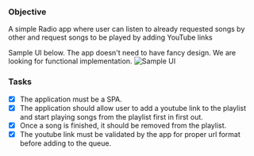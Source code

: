 ### Objective

A simple Radio app where user can listen to already requested songs by other and request songs to be played by adding YouTube links

Sample UI below. The app doesn't need to have fancy design. We are looking for functional implementation.
![Sample UI](https://d1v9g1a6pf512p.cloudfront.net/static/images/misc/ec4db85c-5e31-4427-9463-aec56061f61a-a.jpg)

### Tasks

- [x] The application must be a SPA.
- [x] The application should allow user to add a youtube link to the playlist and start playing songs from the playlist first in first out.
- [x] Once a song is finished, it should be removed from the playlist.
- [x] The youtube link must be validated by the app for proper url format before adding to the queue.
